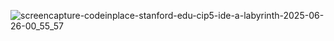 ![screencapture-codeinplace-stanford-edu-cip5-ide-a-labyrinth-2025-06-26-00_55_57](https://github.com/user-attachments/assets/8e858fca-e166-47e7-a2e8-d2259bcde6e0)
